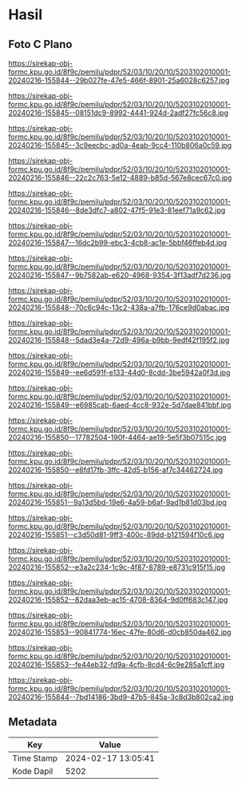 # Hasil

## Foto C Plano

https://sirekap-obj-formc.kpu.go.id/8f9c/pemilu/pdpr/52/03/10/20/10/5203102010001-20240216-155844--29b027fe-47e5-466f-8901-25a6028c6257.jpg

https://sirekap-obj-formc.kpu.go.id/8f9c/pemilu/pdpr/52/03/10/20/10/5203102010001-20240216-155845--08151dc9-8992-4441-924d-2adf27fc56c8.jpg

https://sirekap-obj-formc.kpu.go.id/8f9c/pemilu/pdpr/52/03/10/20/10/5203102010001-20240216-155845--3c9eecbc-ad0a-4eab-9cc4-110b806a0c59.jpg

https://sirekap-obj-formc.kpu.go.id/8f9c/pemilu/pdpr/52/03/10/20/10/5203102010001-20240216-155846--22c2c763-5e12-4889-b85d-567e8cec67c0.jpg

https://sirekap-obj-formc.kpu.go.id/8f9c/pemilu/pdpr/52/03/10/20/10/5203102010001-20240216-155846--8de3dfc7-a802-47f5-91e3-81eef71a9c62.jpg

https://sirekap-obj-formc.kpu.go.id/8f9c/pemilu/pdpr/52/03/10/20/10/5203102010001-20240216-155847--16dc2b99-ebc3-4cb8-ac1e-5bbf46ffeb4d.jpg

https://sirekap-obj-formc.kpu.go.id/8f9c/pemilu/pdpr/52/03/10/20/10/5203102010001-20240216-155847--9b7582ab-e620-4968-9354-3f13adf7d236.jpg

https://sirekap-obj-formc.kpu.go.id/8f9c/pemilu/pdpr/52/03/10/20/10/5203102010001-20240216-155848--70c6c94c-13c2-438a-a7fb-176ce9d0abac.jpg

https://sirekap-obj-formc.kpu.go.id/8f9c/pemilu/pdpr/52/03/10/20/10/5203102010001-20240216-155848--5dad3e4a-72d9-496a-b9bb-9edf42f195f2.jpg

https://sirekap-obj-formc.kpu.go.id/8f9c/pemilu/pdpr/52/03/10/20/10/5203102010001-20240216-155849--ee6d591f-e133-44d0-8cdd-3be5942a0f3d.jpg

https://sirekap-obj-formc.kpu.go.id/8f9c/pemilu/pdpr/52/03/10/20/10/5203102010001-20240216-155849--e6985cab-6aed-4cc8-932e-5d7dae841bbf.jpg

https://sirekap-obj-formc.kpu.go.id/8f9c/pemilu/pdpr/52/03/10/20/10/5203102010001-20240216-155850--17782504-190f-4464-ae19-5e5f3b07515c.jpg

https://sirekap-obj-formc.kpu.go.id/8f9c/pemilu/pdpr/52/03/10/20/10/5203102010001-20240216-155850--e8fd17fb-3ffc-42d5-b156-af7c34462724.jpg

https://sirekap-obj-formc.kpu.go.id/8f9c/pemilu/pdpr/52/03/10/20/10/5203102010001-20240216-155851--9a13d5bd-19e6-4a59-b6af-9ad1b81d03bd.jpg

https://sirekap-obj-formc.kpu.go.id/8f9c/pemilu/pdpr/52/03/10/20/10/5203102010001-20240216-155851--c3d50d81-9ff3-400c-89dd-b121594f10c6.jpg

https://sirekap-obj-formc.kpu.go.id/8f9c/pemilu/pdpr/52/03/10/20/10/5203102010001-20240216-155852--e3a2c234-1c9c-4f87-8789-e8731c915f15.jpg

https://sirekap-obj-formc.kpu.go.id/8f9c/pemilu/pdpr/52/03/10/20/10/5203102010001-20240216-155852--82daa3eb-ac15-4708-8364-9d0ff683c147.jpg

https://sirekap-obj-formc.kpu.go.id/8f9c/pemilu/pdpr/52/03/10/20/10/5203102010001-20240216-155853--90841774-16ec-47fe-80d6-d0cb850da462.jpg

https://sirekap-obj-formc.kpu.go.id/8f9c/pemilu/pdpr/52/03/10/20/10/5203102010001-20240216-155853--fe44eb32-fd9a-4cfb-8cd4-6c9e285a1cff.jpg

https://sirekap-obj-formc.kpu.go.id/8f9c/pemilu/pdpr/52/03/10/20/10/5203102010001-20240216-155844--7bd14186-3bd9-47b5-845a-3c8d3b802ca2.jpg


## Metadata

| Key        | Value               |
| ---------- | ------------------- |
| Time Stamp | 2024-02-17 13:05:41 |
| Kode Dapil | 5202                |



